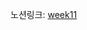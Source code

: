 노션링크: [week11](https://sujjang.notion.site/Chapter5-WEB-Cookie-Session-0f6c1b9eeb494ab692339de48af93a8d?pvs=4)
